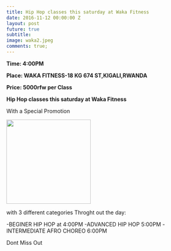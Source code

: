 ```yaml
---
title: Hip Hop classes this saturday at Waka Fitness
date: 2016-11-12 00:00:00 Z
layout: post
future: true
subtitle: 
image: waka2.jpeg
comments: true;
---
```


<strong>Time: 4:00PM </strong>

<strong>Place: WAKA FITNESS-18 KG 674 ST,KIGALI,RWANDA</strong>

<strong>Price: 5000rfw per Class</strong>


<strong>Hip Hop classes this saturday at Waka Fitness</strong>

With a Special Promotion

<img class="nigga" src="{{site.github.url}}/img/waka1.jpeg">

<style>

	.nigga {
		height: 220px;
		width:220px;
	}


</style>

with 3 different categories Throght out the day:

-BEGINER HIP HOP at 4:00PM
-ADVANCED HIP HOP 5:00PM
-INTERMEDIATE AFRO CHOREO 6:00PM


Dont Miss Out
